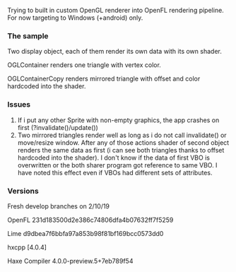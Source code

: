 Trying to built in custom OpenGL renderer into  OpenFL rendering pipeline.
For now targeting to Windows (+android) only.

### The sample

Two display object, each of them render its own data with its own shader.

OGLContainer renders one triangle with vertex color.

OGLContainerCopy renders mirrored triangle with offset and color hardcoded into the shader.

### Issues

1. If i put any other Sprite with non-empty graphics, the app crashes on first (?invalidate()/update())
2. Two mirrored triangles render well as long as i do not call invalidate() or move/resize window. After any of those actions shader of second object renders the same data as first (i can see both triangles thanks to offset hardcoded into the shader).
I don't know if the data of first VBO is overwritten or the both sharer program got reference to same VBO. I have noted this effect even if VBOs had different sets of attributes.

### Versions

Fresh develop branches on 2/10/19

OpenFL 231d183500d2e386c74806dfa4b07632ff7f5259

Lime d9dbea7f6bbfa97a853b98f81bf169bcc0573dd0

hxcpp [4.0.4]

Haxe Compiler 4.0.0-preview.5+7eb789f54


